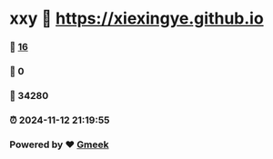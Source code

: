 # xxy :link: https://xiexingye.github.io 
### :page_facing_up: [16](https://xiexingye.github.io/tag.html) 
### :speech_balloon: 0 
### :hibiscus: 34280 
### :alarm_clock: 2024-11-12 21:19:55 
### Powered by :heart: [Gmeek](https://github.com/Meekdai/Gmeek)
